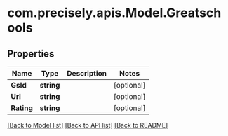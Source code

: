 
# com.precisely.apis.Model.Greatschools

## Properties

Name | Type | Description | Notes
------------ | ------------- | ------------- | -------------
**GsId** | **string** |  | [optional] 
**Url** | **string** |  | [optional] 
**Rating** | **string** |  | [optional] 

[[Back to Model list]](../README.md#documentation-for-models)
[[Back to API list]](../README.md#documentation-for-api-endpoints)
[[Back to README]](../README.md)

